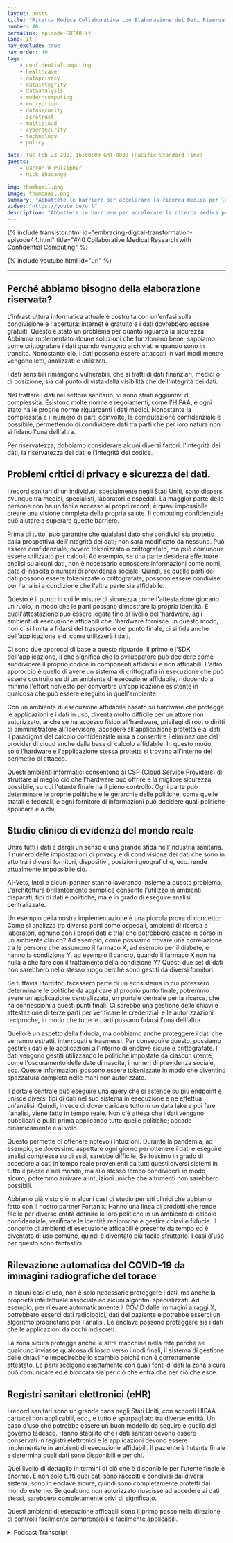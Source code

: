 ```yaml
---
layout: posts
title: "Ricerca Medica Collaborativa con Elaborazione dei Dati Riservata"
number: 40
permalink: episode-EDT40-it
lang: it
nav_exclude: true
nav_order: 40
tags:
    - confidentialcomputing
    - healthcare
    - dataprivacy
    - dataintegrity
    - dataanalysis
    - moderncomputing
    - encryption
    - datasecurity
    - zerotrust
    - multicloud
    - cybersecurity
    - technology
    - policy

date: Tue Feb 23 2021 16:00:00 GMT-0800 (Pacific Standard Time)
guests:
    - Darren W Pulsipher
    - Nick Bhadange

img: thumbnail.png
image: thumbnail.png
summary: "Abbattete le barriere per accelerare la ricerca medica per la cura del cancro con il calcolo confidenziale. Nick Bhadange, Technology Specialist, AI-Vets e Darren Pulsipher, Chief Solution Architect, Settore Pubblico, Intel, discutono la necessità di calcolo confidenziale nel settore sanitario e i potenziali vantaggi attraverso casi d'uso."
video: "https://youtu.be/url"
description: "Abbattete le barriere per accelerare la ricerca medica per la cura del cancro con il calcolo confidenziale. Nick Bhadange, Technology Specialist, AI-Vets e Darren Pulsipher, Chief Solution Architect, Settore Pubblico, Intel, discutono la necessità di calcolo confidenziale nel settore sanitario e i potenziali vantaggi attraverso casi d'uso."
---
```


<div>
{% include transistor.html id="embracing-digital-transformation-episode44.html" title="#40 Collaborative Medical Research with Confidential Computing" %}

{% include youtube.html id="url" %}
</div>

---

## Perché abbiamo bisogno della elaborazione riservata?

L'infrastruttura informatica attuale è costruita con un'enfasi sulla condivisione e l'apertura: internet è gratuito e i dati dovrebbero essere gratuiti. Questo è stato un problema per quanto riguarda la sicurezza. Abbiamo implementato alcune soluzioni che funzionano bene; sappiamo come crittografare i dati quando vengono archiviati e quando sono in transito. Nonostante ciò, i dati possono essere attaccati in vari modi mentre vengono letti, analizzati e utilizzati.

I dati sensibili rimangono vulnerabili, che si tratti di dati finanziari, medici o di posizione, sia dal punto di vista della visibilità che dell'integrità dei dati.

Nel trattare i dati nel settore sanitario, vi sono strati aggiuntivi di complessità. Esistono molte norme e regolamenti, come l'HIPAA, e ogni stato ha le proprie norme riguardanti i dati medici. Nonostante la complessità e il numero di parti coinvolte, la computazione confidenziale è possibile, permettendo di condividere dati tra parti che per loro natura non si fidano l'una dell'altra.

Per riservatezza, dobbiamo considerare alcuni diversi fattori: l'integrità dei dati, la riservatezza dei dati e l'integrità del codice.

## Problemi critici di privacy e sicurezza dei dati.

I record sanitari di un individuo, specialmente negli Stati Uniti, sono dispersi ovunque tra medici, specialisti, laboratori e ospedali. La maggior parte delle persone non ha un facile accesso ai propri record; è quasi impossibile creare una visione completa della propria salute. Il computing confidenziale può aiutare a superare queste barriere.

Prima di tutto, può garantire che qualsiasi dato che condividi sia protetto dalla prospettiva dell'integrità dei dati; non sarà modificato da nessuno. Può essere confidenziale, ovvero tokenizzato o crittografato, ma può comunque essere utilizzato per calcoli. Ad esempio, se una parte desidera effettuare analisi su alcuni dati, non è necessario conoscere informazioni come nomi, date di nascita o numeri di previdenza sociale. Quindi, se quelle parti dei dati possono essere tokenizzate o crittografate, possono essere condivise per l'analisi a condizione che l'altra parte sia affidabile.

Questo è il punto in cui le misure di sicurezza come l'attestazione giocano un ruolo, in modo che le parti possano dimostrare la propria identità. E quell'attestazione può essere legata fino al livello dell'hardware, agli ambienti di esecuzione affidabili che l'hardware fornisce. In questo modo, non ci si limita a fidarsi del trasporto e del punto finale, ci si fida anche dell'applicazione e di come utilizzerà i dati.

Ci sono due approcci di base a questo riguardo. Il primo è l'SDK dell'applicazione, il che significa che lo sviluppatore può decidere come suddividere il proprio codice in componenti affidabili e non affidabili. L'altro approccio è quello di avere un sistema di crittografia in esecuzione che può essere costruito su di un ambiente di esecuzione affidabile, riducendo al minimo l'effort richiesto per convertire un'applicazione esistente in qualcosa che può essere eseguito in quell'ambiente.

Con un ambiente di esecuzione affidabile basato su hardware che protegge le applicazioni e i dati in uso, diventa molto difficile per un attore non autorizzato, anche se ha accesso fisico all'hardware, privilegi di root o diritti di amministratore all'ipervisore, accedere all'applicazione protetta e ai dati. Il paradigma del calcolo confidenziale mira a consentire l'eliminazione del provider di cloud anche dalla base di calcolo affidabile. In questo modo, solo l'hardware e l'applicazione stessa protetta si trovano all'interno del perimetro di attacco.

Questi ambienti informatici consentono ai CSP (Cloud Service Providers) di sfruttare al meglio ciò che l'hardware può offrire e la migliore sicurezza possibile, su cui l'utente finale ha il pieno controllo. Ogni parte può determinare le proprie politiche e le gerarchie delle politiche, come quelle statali e federali, e ogni fornitore di informazioni può decidere quali politiche applicare e a chi.

## Studio clinico di evidenza del mondo reale

Unire tutti i dati e dargli un senso è una grande sfida nell'industria sanitaria. Il numero delle impostazioni di privacy e di condivisione dei dati che sono in atto tra i diversi fornitori, dispositivi, posizioni geografiche, ecc. rende attualmente impossibile ciò.

AI-Vets, Intel e alcuni partner stanno lavorando insieme a questo problema. L'architettura brillantemente semplice consente l'utilizzo in ambienti disparati, tipi di dati e politiche, ma è in grado di eseguire analisi centralizzate.

Un esempio della nostra implementazione è una piccola prova di concetto: Come si analizza tra diverse parti come ospedali, ambienti di ricerca e laboratori, ognuno con i propri dati e trial che potrebbero essere in corso in un ambiente clinico? Ad esempio, come possiamo trovare una correlazione tra le persone che assumono il farmaco X, ad esempio per il diabete, e hanno la condizione Y, ad esempio il cancro, quando il farmaco X non ha nulla a che fare con il trattamento della condizione Y? Questi due set di dati non sarebbero nello stesso luogo perché sono gestiti da diversi fornitori.

Se tuttavia i fornitori facessero parte di un ecosistema in cui potessero determinare le politiche da applicare al proprio punto finale, potremmo avere un'applicazione centralizzata, un portale centrale per la ricerca, che ha connessioni a questi punti finali. Ci sarebbe una gestione delle chiavi e attestazione di terze parti per verificare le credenziali e le autorizzazioni reciproche, in modo che tutte le parti possano fidarsi l'una dell'altra.

Quello è un aspetto della fiducia, ma dobbiamo anche proteggere i dati che verranno estratti, interrogati e trasmessi. Per conseguire questo, possiamo gestire i dati e le applicazioni all'interno di enclave sicure e crittografate. I dati vengono gestiti utilizzando le politiche impostate da ciascun utente, come l'oscuramento delle date di nascita, i numeri di previdenza sociale, ecc. Queste informazioni possono essere tokenizzate in modo che diventino spazzatura completa nelle mani non autorizzate.

Il portale centrale può eseguire una query che si estende su più endpoint e unisce diversi tipi di dati nel suo sistema in esecuzione e ne effettua un'analisi. Quindi, invece di dover caricare tutto in un data lake e poi fare l'analisi, viene fatto in tempo reale. Non c'è attesa che i dati vengano pubblicati o puliti prima applicando tutte quelle politiche; accade dinamicamente e al volo.

Questo permette di ottenere notevoli intuizioni. Durante la pandemia, ad esempio, se dovessimo aspettare ogni giorno per ottenere i dati e eseguire analisi complesse su di essi, sarebbe difficile. Se fossimo in grado di accedere a dati in tempo reale provenienti da tutti questi diversi sistemi in tutto il paese e nel mondo, ma allo stesso tempo condividerli in modo sicuro, potremmo arrivare a intuizioni uniche che altrimenti non sarebbero possibili.

Abbiamo già visto ciò in alcuni casi di studio per siti clinici che abbiamo fatto con il nostro partner Fortanix. Hanno una linea di prodotti che rende facile per diverse entità definire le loro politiche in un ambiente di calcolo confidenziale, verificare le identità reciproche e gestire chiavi e fiducie. Il concetto di ambienti di esecuzione affidabili è presente da tempo ed è diventato di uso comune, quindi è diventato più facile sfruttarlo. I casi d'uso per questo sono fantastici.

## Rilevazione automatica del COVID-19 da immagini radiografiche del torace

In alcuni casi d'uso, non è solo necessario proteggere i dati, ma anche la proprietà intellettuale associata ad alcuni algoritmi specializzati. Ad esempio, per rilevare automaticamente il COVID dalle immagini a raggi X, potrebbero esserci dati radiologici, dati del paziente e potrebbe esserci un algoritmo proprietario per l'analisi. Le enclave possono proteggere sia i dati che le applicazioni da occhi indiscreti.

La zona sicura protegge anche le altre macchine nella rete perché se qualcuno inviasse qualcosa di losco verso i nodi finali, il sistema di gestione delle chiavi ne impedirebbe lo scambio poiché non è correttamente attestato. Le parti scelgono esattamente con quali fonti di dati la zona sicura può comunicare ed è bloccata sia per ciò che entra che per ciò che esce.

## Registri sanitari elettronici (eHR)

I record sanitari sono un grande caos negli Stati Uniti, con accordi HIPAA cartacei non applicabili, ecc., e tutto è sparpagliato tra diverse entità. Un caso d'uso che potrebbe essere un buon modello da seguire è quello del governo tedesco. Hanno stabilito che i dati sanitari devono essere conservati in registri elettronici e le applicazioni devono essere implementate in ambienti di esecuzione affidabili. Il paziente è l'utente finale e determina quali dati sono disponibili e per chi.

Quel livello di dettaglio in termini di ciò che è disponibile per l'utente finale è enorme. E non solo tutti quei dati sono raccolti e condivisi dai diversi sistemi, sono in enclave sicure, quindi sono completamente protetti dal mondo esterno. Se qualcuno non autorizzato riuscisse ad accedere ai dati stessi, sarebbero completamente privi di significato.

Questi ambienti di esecuzione affidabili sono il primo passo nella direzione di controlli facilmente comprensibili e facilmente applicabili.



<details>
<summary> Podcast Transcript </summary>

<p></p>

</details>
